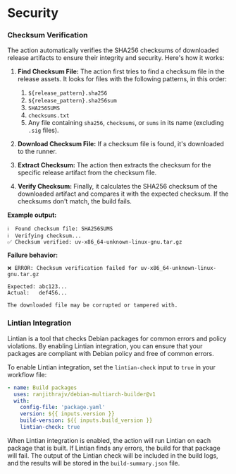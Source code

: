 # Security

### Checksum Verification

The action automatically verifies the SHA256 checksums of downloaded release artifacts to ensure their integrity and security. Here's how it works:

1.  **Find Checksum File:** The action first tries to find a checksum file in the release assets. It looks for files with the following patterns, in this order:
    1.  `${release_pattern}.sha256`
    2.  `${release_pattern}.sha256sum`
    3.  `SHA256SUMS`
    4.  `checksums.txt`
    5.  Any file containing `sha256`, `checksums`, or `sums` in its name (excluding `.sig` files).

2.  **Download Checksum File:** If a checksum file is found, it's downloaded to the runner.

3.  **Extract Checksum:** The action then extracts the checksum for the specific release artifact from the checksum file.

4.  **Verify Checksum:** Finally, it calculates the SHA256 checksum of the downloaded artifact and compares it with the expected checksum. If the checksums don't match, the build fails.

**Example output:**
```
ℹ️  Found checksum file: SHA256SUMS
ℹ️  Verifying checksum...
✅ Checksum verified: uv-x86_64-unknown-linux-gnu.tar.gz
```

**Failure behavior:**
```
❌ ERROR: Checksum verification failed for uv-x86_64-unknown-linux-gnu.tar.gz

Expected: abc123...
Actual:   def456...

The downloaded file may be corrupted or tampered with.
```

### Lintian Integration

Lintian is a tool that checks Debian packages for common errors and policy violations. By enabling Lintian integration, you can ensure that your packages are compliant with Debian policy and free of common errors.

To enable Lintian integration, set the `lintian-check` input to `true` in your workflow file:

```yaml
- name: Build packages
  uses: ranjithrajv/debian-multiarch-builder@v1
  with:
    config-file: 'package.yaml'
    version: ${{ inputs.version }}
    build-version: ${{ inputs.build_version }}
    lintian-check: true
```

When Lintian integration is enabled, the action will run Lintian on each package that is built. If Lintian finds any errors, the build for that package will fail. The output of the Lintian check will be included in the build logs, and the results will be stored in the `build-summary.json` file.
